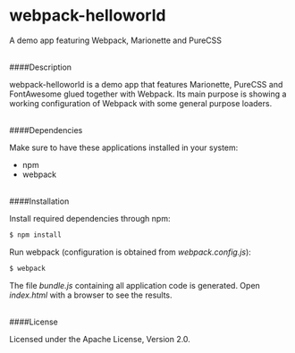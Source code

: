 webpack-helloworld
===================

A demo app featuring Webpack, Marionette and PureCSS


<br/>
####Description

webpack-helloworld is a demo app that features Marionette, PureCSS and FontAwesome glued together with Webpack. Its main purpose is showing a working configuration of Webpack with some general purpose loaders.

<br/>
####Dependencies

Make sure to have these applications installed in your system:

 * npm
 * webpack

<br/>
####Installation

Install required dependencies through npm:

```bash
$ npm install
```

Run webpack (configuration is obtained from *webpack.config.js*):

```bash
$ webpack
```

The file *bundle.js* containing all application code is generated. Open *index.html* with a browser to see the results.

<br/>
####License

Licensed under the Apache License, Version 2.0.